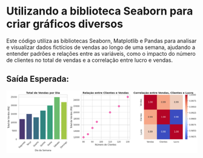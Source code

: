 # Utilizando a biblioteca Seaborn para criar gráficos diversos
Este código utiliza as bibliotecas Seaborn, Matplotlib e Pandas para analisar e visualizar dados fictícios de vendas ao longo de uma semana, ajudando a entender padrões e relações entre as variáveis, como o impacto do número de clientes no total de vendas e a correlação entre lucro e vendas.

## Saída Esperada:
![Gráficos gerados](../../imagens/grafico2.png)
